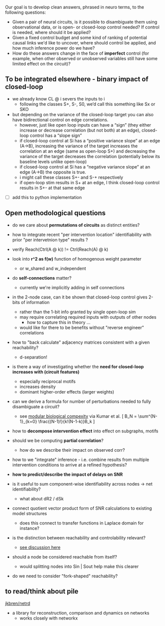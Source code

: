 Our goal is to develop clean answers, phrased in neuro terms, to the following questions:
- Given a pair of neural circuits, is it possible to disambiguate them using observational data, or is open- or closed-loop control needed?  If control is needed, where should it be applied?
- Given a fixed control budget and some kind of ranking of potential causal links we'd like to uncover, where should control be applied, and how much inference power do we have?
- How do these answers change in the face of **imperfect** control (for example, when other observed or unobserved variables still have some limited effect on the circuit)?

## To be integrated elsewhere - binary impact of closed-loop
- we already know CL @ i severs the inputs to i
  - following the classes S+, S-, S0, we’d call this something like Sx or SKO
- but depending on the variance of the closed-loop target you can also have bidirectional control on edge correlations.
  - however, just like open loop inputs can have a “sign” (they either increase or decrease correlation (but not both) at an edge), closed-loop control has a “slope sign”
  - if closed-loop control at Si has a “positive variance slope” at an edge (A→B), increasing the variance of the target increases the correlation at an edge (same as open-loop S+) and decreasing the variance of the target decreases the correlation (potentially below its baseline levels unlike open-loop)
  - if closed-loop control at Si has a “negative variance slope” at an edge (A→B) the opposite is true.
  - i might call these classes S+- and S-+ respectively
  - if open-loop stim results in S+ at an edge, I think closed-loop control results in S+- at that same edge
- [ ] add this to python implementation
## Open methodological questions
- do we care about **permutations of circuits** as distinct entities?

- how to integrate recent "per intervention location" identifiability with prior "per intervetnion type" results ?

- verify Reach(Ctrl(A @ k)) != Ctrl(Reach(A) @ k)

- look into **r^2 as f(w)** function of homogenous weight parameter 
  - or w_shared and w_independent
  
- do **self-connections** matter?
  - currently we're implicitly adding in self connections

- in the 2-node case, can it be shown that closed-loop control gives 2-bits of information
  - rather than the 1-bit info granted by single open-loop sim
  - may require correlating required inputs with outputs of other nodes
    - how to capture this in theory ...
  - would like for there to be benefits without "reverse engineer" correlations

- how to "back calculate" adjacency matrices consistent with a given reachability?
  - d-separation!

- is there a way of investigating whether the **need for closed-loop increases with (circuit features)**
  - especially reciprocal motifs
  - increases density
  - dominant higher-order effects (larger weights)

- can we derive a formula for number of perturbations needed to fully disambiguate a circuit?
  - see [modular biological compexity](https://www.science.org/doi/10.1126/science.1218616) via Kumar et al.
  \[
  B_N = \sum^{N-1}_{k=0} \frac{(N-1)!}{k!(N-1-k)}B_k
  \]
  

- how to **decompose intervention effect** into effect on subgraphs, motifs

- should we be computing **partial correlation**?
  - how do we describe their impact on observed corr?
  
- how to we "integrate" inference - i.e. combine results from multiple intervention conditions to arrive at a refined hypothesis?
- **how to predict/describe the impact of delays on SNR** 

- is it useful to sum component-wise identifiability across nodes → net identifiability?
  - what about dR2 / dSk
  
- connect quotient vector product form of SNR calculations to existing model structures
  - does this connect to transfer functions in Laplace domain for instance?

- is the distinction between reachability and controlability relevant?
  - [see discussion here](https://math.stackexchange.com/questions/3030305/what-is-the-difference-between-controllability-and-reachability)
- should a node be considered reachable from itself?
  - would splitting nodes into Sin | Sout help make this clearer
- do we need to consider "fork-shaped" reachability?

## to read/think about pile 
[jkbren/netrd](https://github.com/jkbren/netrd)
- a library for reconstruction, comparison and dynamics on networks
  - works closely with networkx